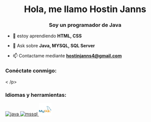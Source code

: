 <h1 align="center">Hola, me llamo Hostin Janns</h1>
<h3 align="center">Soy un programador de Java</h3>

- 🌱 estoy aprendiendo **HTML, CSS**

- 💬 Ask sobre **Java, MYSQL, SQL Server**

- 📫 Contactame mediante **hostinjanns4@gmail.com**

<h3 align="left">Conéctate conmigo:</h3>
<p align="left">
< /p>

<h3 align="left">Idiomas y herramientas:</h3>
<p align="left"> <a href="https://www.java.com" target="_blank" rel="noreferrer"> <img src="https://raw.githubusercontent.com/devicons /devicon/master/icons/java/java-original.svg" alt="java" width="40" height="40"/> </a> <a href="https://www.microsoft.com /en-us/sql-server" target="_blank" rel="noreferrer"> <img src="https://www.svgrepo.com/show/303229/microsoft-sql-server-logo.svg" alt ="mssql" width="40" height="40"/> </a> <a href="https://www.mysql.com/" target="_blank" rel="noreferrer"> <img src ="https://raw.githubusercontent.com/devicons/devicon/master/icons/mysql/mysql-original-wordmark.svg" alt="mysql" width="40" height="40"/> </a> </p>
